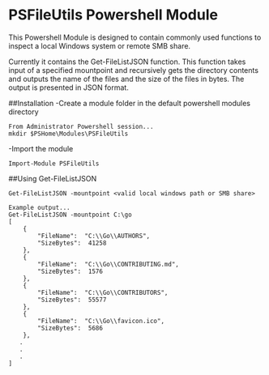 # PSFileUtils Powershell Module

This Powershell Module is designed to contain commonly used functions to inspect a local Windows system or remote SMB share.

Currently it contains the Get-FileListJSON function. This function takes input of a specified mountpoint and recursively gets the directory contents and outputs the name of the files and the size of the files in bytes. The output is presented in JSON format.

##Installation
-Create a module folder in the default powershell modules directory
```
From Administrator Powershell session...
mkdir $PSHome\Modules\PSFileUtils
```

-Import the module

```
Import-Module PSFileUtils
```


##Using Get-FileListJSON

```
Get-FileListJSON -mountpoint <valid local windows path or SMB share>

Example output...
Get-FileListJSON -mountpoint C:\go
[
    {
        "FileName":  "C:\\Go\\AUTHORS",
        "SizeBytes":  41258
    },
    {
        "FileName":  "C:\\Go\\CONTRIBUTING.md",
        "SizeBytes":  1576
    },
    {
        "FileName":  "C:\\Go\\CONTRIBUTORS",
        "SizeBytes":  55577
    },
    {
        "FileName":  "C:\\Go\\favicon.ico",
        "SizeBytes":  5686
    },
   .
   .
   .
]
```
